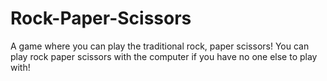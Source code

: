 # Rock-Paper-Scissors
A game where you can play the traditional rock, paper scissors!
You can play rock paper scissors with the computer if you have no one else to play with!
